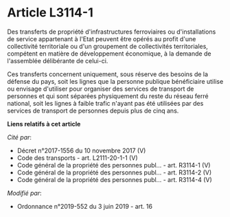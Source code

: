 # Article L3114-1

Des transferts de propriété d'infrastructures ferroviaires ou d'installations de service appartenant à l'Etat peuvent être
opérés au profit d'une collectivité territoriale ou d'un groupement de collectivités territoriales, compétent en matière de
développement économique, à la demande de l'assemblée délibérante de celui-ci.

Ces transferts concernent uniquement, sous réserve des besoins de la défense du pays, soit les lignes que la personne
publique bénéficiaire utilise ou envisage d'utiliser pour organiser des services de transport de personnes et qui sont
séparées physiquement du reste du réseau ferré national, soit les lignes à faible trafic n'ayant pas été utilisées par des
services de transport de personnes depuis plus de cinq ans.

**Liens relatifs à cet article**

_Cité par_:

  - Décret n°2017-1556 du 10 novembre 2017 (V)
  - Code des transports - art. L2111-20-1-1 (V)
  - Code général de la propriété des personnes publ... - art. R3114-1 (V)
  - Code général de la propriété des personnes publ... - art. R3114-2 (V)
  - Code général de la propriété des personnes publ... - art. R3114-4 (V)

_Modifié par_:

  - Ordonnance n°2019-552 du 3 juin 2019 - art. 16
